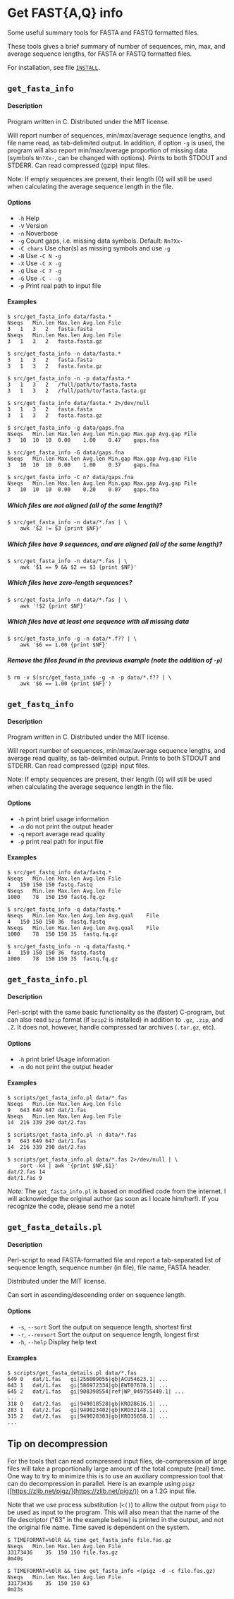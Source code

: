 # Get FAST{A,Q} info

Some useful summary tools for FASTA and FASTQ formatted files.

These tools gives a brief summary of number of sequences, min, max, and average
sequence lengths, for FASTA or FASTQ formatted files.

For installation, see file [`INSTALL`](INSTALL).

## `get_fasta_info`

#### Description

Program written in C. Distributed under the MIT license.

Will report number of sequences, min/max/average sequence lengths, and file
name read, as tab-delimited output. In addition, if option `-g` is used, the
program will also report min/max/average proportion of missing data (symbols
`Nn?Xx-`, can be changed with options). Prints to both STDOUT and STDERR. Can
read compressed (gzip) input files.

Note: If empty sequences are present, their length (0) will still be used when
calculating the average sequence length in the file.

#### Options

-  `-h` Help
-  `-V` Version
-  `-n` Noverbose
-  `-g` Count gaps, i.e. missing data symbols. Default: `Nn?Xx-`
-  `-C chars`  Use char(s) as missing symbols and use `-g`
-  `-N` Use `-C N -g`
-  `-X` Use `-C X -g`
-  `-Q` Use `-C ? -g`
-  `-G` Use `-C - -g`
-  `-p` Print real path to input file

#### Examples

    $ src/get_fasta_info data/fasta.*
    Nseqs	Min.len	Max.len	Avg.len	File
    3	1	3	2	fasta.fasta
    Nseqs	Min.len	Max.len	Avg.len	File
    3	1	3	2	fasta.fasta.gz

    $ src/get_fasta_info -n data/fasta.*
    3	1	3	2	fasta.fasta
    3	1	3	2	fasta.fasta.gz

    $ src/get_fasta_info -n -p data/fasta.*
    3	1	3	2	/full/path/to/fasta.fasta
    3	1	3	2	/full/path/to/fasta.fasta.gz

    $ src/get_fasta_info data/fasta.* 2>/dev/null
    3	1	3	2	fasta.fasta
    3	1	3	2	fasta.fasta.gz

    $ src/get_fasta_info -g data/gaps.fna
    Nseqs	Min.len	Max.len	Avg.len	Min.gap	Max.gap	Avg.gap	File
    3	10	10	10	0.00	1.00	0.47	gaps.fna

    $ src/get_fasta_info -G data/gaps.fna
    Nseqs	Min.len	Max.len	Avg.len	Min.gap	Max.gap	Avg.gap	File
    3	10	10	10	0.00	1.00	0.37	gaps.fna

    $ src/get_fasta_info -C n? data/gaps.fna
    Nseqs	Min.len	Max.len	Avg.len	Min.gap	Max.gap	Avg.gap	File
    3	10	10	10	0.00	0.20	0.07	gaps.fna

##### Which files are not aligned (all of the same length)?

    $ src/get_fasta_info -n data/*.fas | \
        awk '$2 != $3 {print $NF}'

##### Which files have 9 sequences, and are aligned (all of the same length)?

    $ src/get_fasta_info -n data/*.fas | \
        awk '$1 == 9 && $2 == $3 {print $NF}'

##### Which files have zero-length sequences?

    $ src/get_fasta_info -n data/*.fas | \
        awk '!$2 {print $NF}'

##### Which files have at least one sequence with all missing data

    $ src/get_fasta_info -g -n data/*.f?? | \
        awk '$6 == 1.00 {print $NF}'

##### Remove the files found in the previous example (note the addition of `-p`)

    $ rm -v $(src/get_fasta_info -g -n -p data/*.f?? | \
        awk '$6 == 1.00 {print $NF}')


## `get_fastq_info`

#### Description

Program written in C. Distributed under the MIT license.

Will report number of sequences, min/max/average sequence
lengths, and average read quality, as tab-delimited output. Prints to both
STDOUT and STDERR. Can read compressed (gzip) input files.

Note: If empty sequences are present, their length (0) will still be used when
calculating the average sequence length in the file.

#### Options

- `-h` print brief usage information
- `-n` do not print the output header
- `-q` report average read quality
- `-p` print real path for input file

#### Examples

    $ src/get_fastq_info data/fastq.*
    Nseqs	Min.len	Max.len	Avg.len	File
    4	150	150	150	fastq.fastq
    Nseqs	Min.len	Max.len	Avg.len	File
    1000	78	150	150	fastq.fq.gz

    $ src/get_fastq_info -q data/fastq.*
    Nseqs	Min.len	Max.len	Avg.len	Avg.qual	File
    4	150	150	150	36	fastq.fastq
    Nseqs	Min.len	Max.len	Avg.len	Avg.qual	File
    1000	78	150	150	35	fastq.fq.gz

    $ src/get_fastq_info -n -q data/fastq.*
    4	150	150	150	36	fastq.fastq
    1000	78	150	150	35	fastq.fq.gz

## `get_fasta_info.pl`

#### Description

Perl-script with the same basic functionality as the (faster) C-program, but
can also read `bzip` format (if `bzip2` is installed) in addition to `.gz`,
`.zip`, and `.Z`. It does not, however, handle compressed tar archives
(`.tar.gz`, etc).

#### Options

- `-h` print brief Usage information
- `-n` do not print the output header

#### Examples

    $ scripts/get_fasta_info.pl data/*.fas
    Nseqs	Min.len	Max.len	Avg.len	File
    9	643	649	647	dat/1.fas
    Nseqs	Min.len	Max.len	Avg.len	File
    14	216	339	290	dat/2.fas

    $ scripts/get_fasta_info.pl -n data/*.fas
    9	643	649	647	dat/1.fas
    14	216	339	290	dat/2.fas

    $ scripts/get_fasta_info.pl data/*.fas 2>/dev/null | \
        sort -k4 | awk '{print $NF,$1}'
    dat/2.fas 14
    dat/1.fas 9

*Note:* The `get_fasta_info.pl` is based on modified code from the internet. I
will acknowledge the original author (as soon as I locate him/her!). If you
recognize the code, please send me a note!

## `get_fasta_details.pl`

#### Description

Perl-script to read FASTA-formatted file and report a tab-separated list of
sequence length, sequence number (in file), file name, FASTA header.

Distributed under the MIT license.

Can sort in ascending/descending order on sequence length.

#### Options

- `-s`, `--sort`    Sort the output on sequence length, shortest first
- `-r`, `--revsort` Sort the output on sequence length, longest first
- `-h`, `--help`    Display help text

#### Examples

    $ scripts/get_fasta_details.pl data/*.fas
    649	0	dat/1.fas	gi|256009056|gb|ACU54623.1| ...
    643	1	dat/1.fas	gi|586972334|gb|EWT07678.1| ...
    645	2	dat/1.fas	gi|908398554|ref|WP_049755449.1| ...
    ...
    318	0	dat/2.fas	gi|949018528|gb|KRO28616.1| ...
    283	1	dat/2.fas	gi|949023402|gb|KRO32148.1| ...
    315	2	dat/2.fas	gi|949028303|gb|KRO35658.1| ...
    ...

## Tip on decompression

For the tools that can read compressed input files, de-compression of large
files will take a proportionally large amount of the total compute (real) time.
One way to try to minimize this is to use an auxiliary compression tool that
can do decompression in parallel. Here is an example using `pigz`
([https://zlib.net/pigz/](https://zlib.net/pigz/)) on a 1.2G input file.

Note that we use process substitution (`<()`) to allow the output from `pigz`
to be used as input to the program. This will also mean that the name of the
file descriptor ("63" in the example below) is printed in the output, and not
the original file name. Time saved is dependent on the system.

    $ TIMEFORMAT=%0lR && time get_fasta_info file.fas.gz
    Nseqs	Min.len	Max.len	Avg.len	File
    33173436	35	150	150	file.fas.gz
    0m40s

    $ TIMEFORMAT=%0lR && time get_fasta_info <(pigz -d -c file.fas.gz)
    Nseqs	Min.len	Max.len	Avg.len	File
    33173436	35	150	150	63
    0m23s

